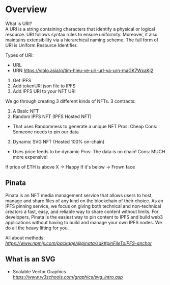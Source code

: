 # Overview

What is URI?   
A URI is a string containing characters that identify a physical or logical resource. URI follows syntax rules to ensure uniformity. Moreover, it also maintains extensibility via a hierarchical naming scheme. The full form of URI is Uniform Resource Identifier.

Types of URI:

- URL
- URN
  https://viblo.asia/p/tim-hieu-ve-uri-url-va-urn-maGK7WxaKj2

1. Get IPFS
2. Add tokenURI json file to IPFS
3. Add IPFS URI to your NFT URI

We go through creating 3 different kinds of NFTs.
3 contracts:
1. A Basic NFT
2. Random IPFS NFT (IPFS Hosted NFT)

- That uses Randomness to generate a unique NFT
Pros: Cheap
Cons: Someone needs to pin our data

3. Dynamic SVG NFT (Hosted 100% on-chain)

- Uses price feeds to be dynamic
Pros: The data is on chain!
Cons: MUCH more expensive!

If price of ETH is above X -> Happy
If it's below -> Frown face

## Pinata
Pinata is an NFT media management service that allows users to host, manage and share files of any kind on the blockchain of their choice. As an IPFS pinning service, we focus on giving both technical and non-technical creators a fast, easy, and reliable way to share content without limits.
For developers, Pinata is the easiest way to pin content to IPFS and build web3 applications without having to build and manage your own IPFS nodes. We do all the heavy lifting for you.

All about methods:
*https://www.npmjs.com/package/@pinata/sdk#pinFileToIPFS-anchor*

## What is an SVG
- Scalable Vector Graphics
*https://www.w3schools.com/graphics/svg_intro.asp*